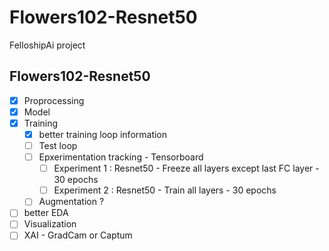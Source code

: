 # Flowers102-Resnet50
 FelloshipAi project

## Flowers102-Resnet50

- [x] Proprocessing 
- [x] Model 
- [x] Training
  - [x] better training loop information
  - [ ] Test loop
  - [ ] Epxerimentation tracking - Tensorboard 
    - [ ] Experiment 1 : Resnet50 - Freeze all layers except last FC layer - 30 epochs
    - [ ] Experiment 2 : Resnet50 - Train all layers - 30 epochs
  - [ ] Augmentation ? 
- [ ] better EDA
- [ ] Visualization 
- [ ] XAI - GradCam or Captum